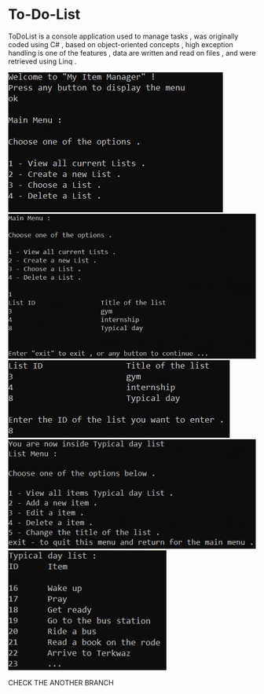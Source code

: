 # To-Do-List
ToDoList is a console application used to manage tasks , was originally coded using C# , based on object-oriented concepts , high exception handling is one of the features , data are written and read on files , and were retrieved using Linq .

![](https://github.com/IssamAbdoh/To-Do-List/blob/WebAPI/Pictures/1.png)
![](https://github.com/IssamAbdoh/To-Do-List/blob/WebAPI/Pictures/2.png)
![](https://github.com/IssamAbdoh/To-Do-List/blob/WebAPI/Pictures/3.png)
![](https://github.com/IssamAbdoh/To-Do-List/blob/WebAPI/Pictures/4.png)
![](https://github.com/IssamAbdoh/To-Do-List/blob/WebAPI/Pictures/5.png)

CHECK THE ANOTHER BRANCH
